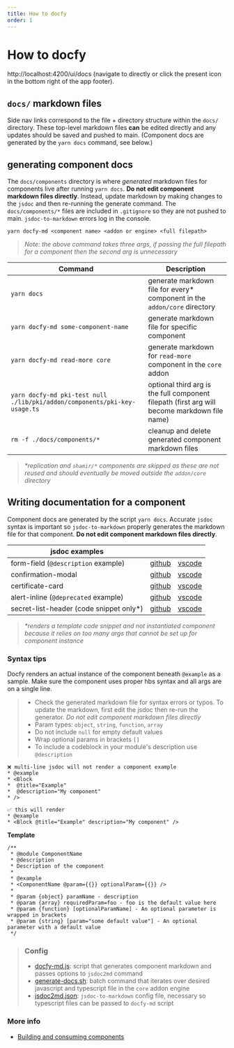 ```yaml
---
title: How to docfy
order: 1
---
```


# How to docfy

http://localhost:4200/ui/docs (navigate to directly or click the present icon in the bottom right of the app footer).

## `docs/` markdown files

Side nav links correspond to the file + directory structure within the `docs/` directory. These top-level markdown files **can** be edited directly and any updates should be saved and pushed to main. (Component docs are generated by the `yarn docs` command, see below.)

## generating component docs

The `docs/components` directory is where _generated_ markdown files for components live after running `yarn docs`. **Do not edit component markdown files directly**. Instead, update markdown by making changes to the `jsdoc` and then re-running the generate command. The `docs/components/*` files are included in `.gitignore` so they are not pushed to main. `jsdoc-to-markdown` errors log in the console.

```
yarn docfy-md <component name> <addon or engine> <full filepath>
```

> _Note: the above command takes three args, if passing the full filepath for a component then the second arg is unnecessary_

| Command                                                                   | Description                                                                                  |
| ------------------------------------------------------------------------- | -------------------------------------------------------------------------------------------- |
| `yarn docs`                                                               | generate markdown file for every\* component in the `addon/core` directory                   |
| `yarn docfy-md some-component-name`                                       | generate markdown file for specific component                                                |
| `yarn docfy-md read-more core`                                            | generate markdown for `read-more` component in the `core` addon                              |
| `yarn docfy-md pki-test null ./lib/pki/addon/components/pki-key-usage.ts` | optional third arg is the full component filepath (first arg will become markdown file name) |
| `rm -f ./docs/components/*`                                               | cleanup and delete generated component markdown files                                        |

> _\*replication and `shamir/*` components are skipped as these are not reused and should eventually be moved outside the `addon/core` directory_

## Writing documentation for a component

Component docs are generated by the script `yarn docs`. Accurate `jsdoc` syntax is important so `jsdoc-to-markdown` properly generates the markdown file for that component. **Do not edit component markdown files directly**.

| jsdoc examples                           |                                                                                                            |                                                               |
| ---------------------------------------- | ---------------------------------------------------------------------------------------------------------- | ------------------------------------------------------------- |
| form-field (`@description` example)      | [github ](https://github.com/hashicorp/vault/blob/main/ui/lib/core/addon/components/form-field.js)         | [vscode ](../lib/core/addon/components/form-field.js)         |
| confirmation-modal                       | [github ](https://github.com/hashicorp/vault/blob/main/ui/lib/core/addon/components/confirmation-modal.js) | [vscode ](../lib/core/addon/components/confirmation-modal.js) |
| certificate-card                         | [github ](https://github.com/hashicorp/vault/blob/main/ui/lib/core/addon/components/certificate-card.js)   | [vscode ](../lib/core/addon/components/certificate-card.js)   |
| alert-inline (`@deprecated` example)     | [github](https://github.com/hashicorp/vault/blob/main/ui/lib/core/addon/components/alert-inline.js)        | [vscode ](../lib/core/addon/components/alert-inline.js)       |
| secret-list-header (code snippet only\*) | [github](https://github.com/hashicorp/vault/blob/main/ui/lib/core/addon/components/secret-list-header.js)  | [vscode ](../lib/core/addon/components/secret-list-header.js) |

> _\*renders a template code snippet and not instantiated component because it relies on too many args that cannot be set up for component instance_

### Syntax tips

Docfy renders an actual instance of the component beneath `@example` as a sample. Make sure the component uses proper hbs syntax and all args are on a single line.

> - Check the generated markdown file for syntax errors or typos. To update the markdown, first edit the jsdoc then re-run the generator. _Do not edit component markdown files directly_
> - Param types: `object`, `string`, `function`, `array`
> - Do not include `null` for empty default values
> - Wrap optional params in brackets `[]`
> - To include a codeblock in your module's description use `@description`

```
❌ multi-line jsdoc will not render a component example
* @example
* <Block
*  @title="Example"
*  @description="My component"
* />
```

```
✅ this will render
* @example
* <Block @title="Example" description="My component" />
```

**Template**

```
/**
 * @module ComponentName
 * @description
 * Description of the component
 *
 * @example
 * <ComponentName @param={{}} optionalParam={{}} />
 *
 * @param {object} paramName - description
 * @param {array} requiredParam=foo - foo is the default value here
 * @param {function} [optionalParamName] - An optional parameter is wrapped in brackets
 * @param {string} [param="some default value"] - An optional parameter with a default value
 */
```

> ### Config
>
> - [docfy-md.js](../scripts/docfy-md.js): script that generates component markdown and passes options to `jsdoc2md` command
> - [generate-docs.sh](../scripts/docfy-md.js): batch command that iterates over desired javascript and typescript file in the `core` addon engine
> - [jsdoc2md.json](../jsdoc2md.json): `jsdoc-to-markdown` config file, necessary so typescript files can be passed to `docfy-md` script

### More info

- [Building and consuming components](./building-components.md)
